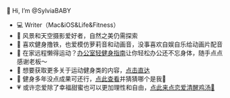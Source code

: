 👋 Hi, I’m @SylviaBABY
- 💻 Writer（Mac&iOS&Life&Fitness）
- 🌱 风景和天空摄影爱好者，自然之美仍需探索
- 💞️ 喜欢健身撸铁，也爱模仿萝莉音和动画音，没事喜欢自娱自乐给动画片配音
- 📣 在家远程懒得运动？[办公室轻健身指南](https://sspai.com/series/79)让你轻松办公还不忘身体，随手点点感谢老板～
- 📖 想要获取更多关于运动健身类的内容，[点击直达](https://sspai.com/u/sylvia/posts)
- 👀 健身多年没点成果可还行，[点此查看](https://sspai.com/post/68828)并猜猜哪个是我🤪
- 💗 或许恋爱除了幸福甜蜜也可以更加理性和自由，[点此来点恋爱清醒鸡汤🍺](https://sspai.com/post/71315)
<!---
SylviaBABY/SylviaBABY is a ✨ special ✨ repository because its `README.md` (this file) appears on your GitHub profile.
You can click the Preview link to take a look at your changes.
--->
